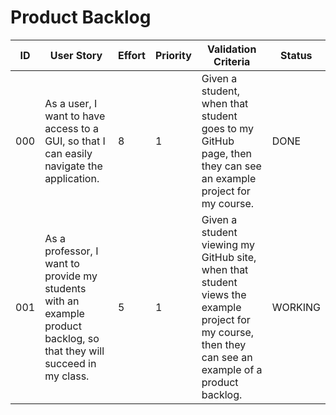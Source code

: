 # Product Backlog

| ID | User Story | Effort | Priority | Validation Criteria | Status |
|----|------------|--------|----------|---------------------|--------|
| 000 | As a user, I want to have access to a GUI, so that I can easily navigate the application.| 8 | 1 | Given a student, when that student goes to my GitHub page, then they can see an example project for my course. | DONE |
| 001 | As a professor, I want to provide my students with an example product backlog, so that they will succeed in my class. | 5 | 1 | Given a student viewing my GitHub site, when that student views the example project for my course, then they can see an example of a product backlog. | WORKING |
